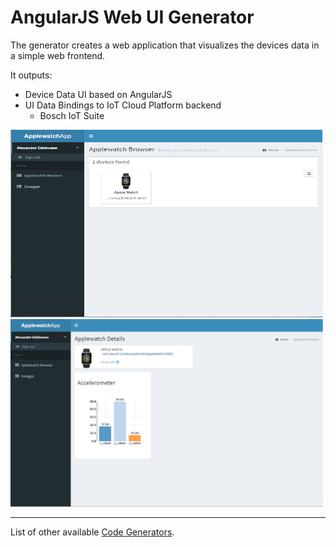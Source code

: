 # AngularJS Web UI Generator

The generator creates a web application that visualizes the devices data in a simple web frontend.

It outputs:

* Device Data UI based on AngularJS
* UI Data Bindings to IoT Cloud Platform backend
    * Bosch IoT Suite
 
<img src="./doc/webui_generatedapp_1.PNG" width="500px" height="300px" />
<img src="./doc/webui_generatedapp_2.PNG" width="500px" height="300px" />

----------

List of other available [Code Generators](../Readme.md).